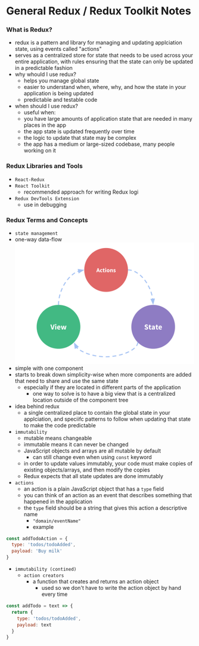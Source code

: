 # General Redux / Redux Toolkit Notes


### What is Redux?
- redux is a pattern and library for managing and updating applciation state, using events called "actions"
- serves as a centralized store for state that needs to be used across your entire application, with rules ensuring that the state can only be updated in a predictable fashion
- why whould I use redux?
  - helps you manage global state
  - easier to understand when, where, why, and how the state in your application is being updated
  - predictable and testable code
- when should I use redux?
  -  useful when:
    - you have large amounts of application state that are needed in many places in the app
    - the app state is updated frequently over time
    - the logic to update that state may be complex
    - the app has a medium or large-sized codebase, many people working on it

### Redux Libraries and Tools

- `React-Redux` 
- `React Toolkit`
  - recommended approach for writing Redux logi
- `Redux DevTools Extension`
  - use in debugging

### Redux Terms and Concepts

 - `state management`
  - one-way data-flow
![one-way data flow diagram](./images/one-way-data-flow.png)
  - simple with one component
  - starts to break down simplicity-wise when more components are added that need to share and use the same state
    - especially if they are located in different parts of the application
      - one way to solve is to have a big view that is a centralized location outside of the component tree
  - idea behind redux
    - a single centralized place to contain the global state in your applciation, and speciifc patterns to follow when updating that state to make the code predictable
  - `immutability`
    - mutable means changeable
    - immutable means it can never be changed
    - JavaScript objects and arrays are all mutable by default
      - can still change even when using `const` keyword
    - in order to update values immutably, your code must make copies of existing objects/arrays, and then modify the copies
    - Redux expects that all state updates are done immutably
  - `actions`
    - an action is a plain JavaScript object that has a `type` field
    - you can think of an action as an event that describes something that happened in the application
    - the `type` field should be a string that gives this action a descriptive name
      - `"domain/eventName"`
      - example
```javascript
const addTodoAction = {
  type: 'todos/todoAdded',
  payload: 'Buy milk'
}
```
- `immutability (contined)`
  - `action creators`
    - a function that creates and returns an action object
      - used so we don't have to write the action object by hand every time
```javascript
const addTodo = text => {
  return {
    type: 'todos/todoAdded',
    payload: text
  }
}
```